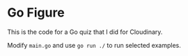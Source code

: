 # Go Figure

This is the code for a Go quiz that I did for Cloudinary.

Modify `main.go` and use `go run ./` to run selected examples.
